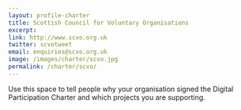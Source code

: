 ```yaml
---
layout: profile-charter
title: Scottish Council for Voluntary Organisations
excerpt: 
link: http://www.scvo.org.uk
twitter: scvotweet
email: enquiries@scvo.org.uk
image: /images/charter/scvo.jpg
permalink: /charter/scvo/
---
```


Use this space to tell people why your organisation signed the Digital Participation Charter and which projects you are supporting.